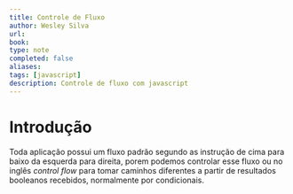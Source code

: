 ```yaml
---
title: Controle de Fluxo
author: Wesley Silva
url:
book:
type: note
completed: false
aliases:
tags: [javascript]
description: Controle de fluxo com javascript
---
```

# Introdução
Toda aplicação possui um fluxo padrão segundo as instrução de cima para baixo da esquerda para direita, porem podemos controlar esse fluxo ou no inglês *control flow* para tomar caminhos diferentes a partir de resultados booleanos recebidos, normalmente por condicionais.